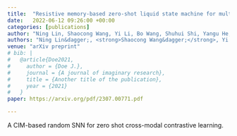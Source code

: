 ```yaml
---
title:  "Resistive memory-based zero-shot liquid state machine for multimodal event data learning"
date:   2022-06-12 09:26:00 +00:00
categories: [publications]
author: "Ning Lin, Shaocong Wang, Yi Li, Bo Wang, Shuhui Shi, Yangu He, Woyu Zhang, Yifei Yu, Yue Zhang, Xiaojuan Qi, Xiaoming Chen, Hao Jiang, Xumeng Zhang, Peng Lin, Xiaoxin Xu, Qi Liu, Zhongrui Wang, Dashan Shang, Ming Liu"
authors: "Ning Lin&dagger;, <strong>Shaocong Wang&dagger;</strong>, Yi Li&dagger;, Bo Wang, Shuhui Shi, Yangu He, Woyu Zhang, Yifei Yu, Yue Zhang, Xiaojuan Qi, Xiaoming Chen, Hao Jiang, Xumeng Zhang, Peng Lin, Xiaoxin Xu, Qi Liu, Zhongrui Wang*, Dashan Shang*, Ming Liu"
venue: "arXiv preprint"
# bib: |
#   @article{Doe2021,
#     author = {Doe J.},
#     journal = {A journal of imaginary research},
#     title = {Another title of the publication},
#     year = {2021}
#   }
paper: https://arxiv.org/pdf/2307.00771.pdf

---
```

A CIM-based random SNN for zero shot cross-modal contrastive learning.
